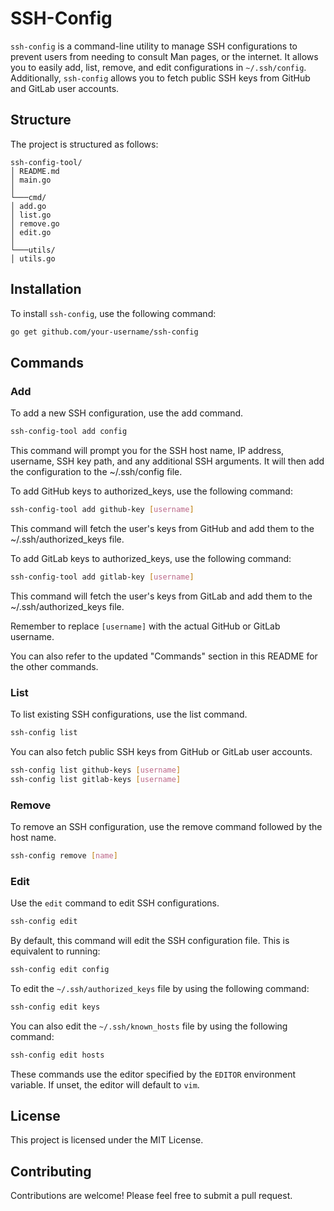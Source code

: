 # SSH-Config

`ssh-config` is a command-line utility to manage SSH configurations to prevent users from needing to consult Man pages, or the internet. It allows you to easily add, list, remove, and edit configurations in `~/.ssh/config`. Additionally, `ssh-config` allows you to fetch public SSH keys from GitHub and GitLab user accounts.

## Structure

The project is structured as follows:
```
ssh-config-tool/
│ README.md
│ main.go
│
└───cmd/
│ add.go
│ list.go
│ remove.go
│ edit.go
│
└───utils/
│ utils.go
```

## Installation

To install `ssh-config`, use the following command:

```bash
go get github.com/your-username/ssh-config
```

## Commands

### Add

To add a new SSH configuration, use the add command.

```bash
ssh-config-tool add config
```

This command will prompt you for the SSH host name, IP address, username, SSH key path, and any additional SSH arguments. It will then add the configuration to the ~/.ssh/config file.

To add GitHub keys to authorized_keys, use the following command:

```bash
ssh-config-tool add github-key [username]
```

This command will fetch the user's keys from GitHub and add them to the ~/.ssh/authorized_keys file.

To add GitLab keys to authorized_keys, use the following command:

```bash
ssh-config-tool add gitlab-key [username]
```

This command will fetch the user's keys from GitLab and add them to the ~/.ssh/authorized_keys file.

Remember to replace `[username]` with the actual GitHub or GitLab username.

You can also refer to the updated "Commands" section in this README for the other commands.

### List

To list existing SSH configurations, use the list command.

```bash
ssh-config list
```

You can also fetch public SSH keys from GitHub or GitLab user accounts.

```bash
ssh-config list github-keys [username]
ssh-config list gitlab-keys [username]
```

### Remove

To remove an SSH configuration, use the remove command followed by the host name.

```bash
ssh-config remove [name]
```

### Edit

Use the `edit` command to edit SSH configurations.

```bash
ssh-config edit
```
By default, this command will edit the SSH configuration file. This is equivalent to running:

```bash
ssh-config edit config
```

To edit the `~/.ssh/authorized_keys` file by using the following command:

```bash
ssh-config edit keys
```

You can also edit the `~/.ssh/known_hosts` file by using the following command:

```bash
ssh-config edit hosts
```

These commands use the editor specified by the `EDITOR` environment variable. If unset, the editor will default to `vim`.


## License

This project is licensed under the MIT License.

## Contributing

Contributions are welcome! Please feel free to submit a pull request.